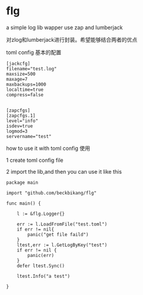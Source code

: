 # flg
a simple log lib wapper use zap and lumberjack

对zlog和lumberjack进行封装。希望能够结合两者的优点

toml config 基本的配置
```
[jackcfg]
filename="test.log"
maxsize=500
maxage=7
maxbackups=1000
localtime=true
compress=false


[zapcfgs]
[zapcfgs.1]
level="info"
isdev=true
logmod=3
servername="test"
```

how to use it with toml config  使用

1 create toml config file

2 import the lib,and then you can use it like this

```
package main

import "github.com/beckbikang/flg"

func main() {

	l := &flg.Logger{}

	err := l.LoadFromFile("test.toml")
	if err != nil{
		panic("get file faild")
	}
	ltest,err := l.GetLogByKey("test")
	if err != nil {
		panic(err)
	}
	defer ltest.Sync()

	ltest.Info("a test")

}
```


